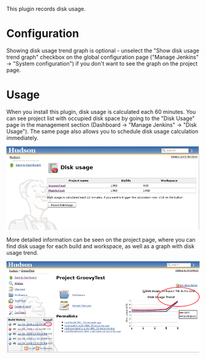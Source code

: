 This plugin records disk usage.

# Configuration

Showing disk usage trend graph is optional - unselect the "Show disk
usage trend graph" checkbox on the global configuration page ("Manage
Jenkins" -\> "System configuration") if you don't want to see the graph
on the project page.

# Usage

When you install this plugin, disk usage is calculated each 60 minutes.
You can see project list with occupied disk space by going to the "Disk
Usage" page in the management section (Dashboard -\> "Manage Jenkins"
-\> "Disk Usage"). The same page also allows you to schedule disk usage
calculation immediately.

  
![](docs/images/du-overview.png)

More detailed information can be seen on the project page, where you can
find disk usage for each build and workspace, as well as a graph with
disk usage trend.

  
![](docs/images/du-project.png)

